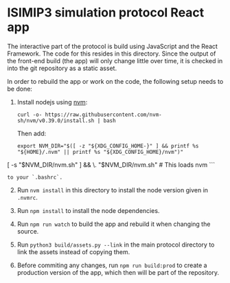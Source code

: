 ISIMIP3 simulation protocol React app
=====================================

The interactive part of the protocol is build using JavaScript and the React Framework. The code for this resides in this directory. Since the output of the front-end build (the app) will only change little over time, it is checked in into the git repository as a static asset.

In order to rebuild the app or work on the code, the following setup needs to be done:

1. Install nodejs using [nvm](https://github.com/nvm-sh/nvm):

    ```
    curl -o- https://raw.githubusercontent.com/nvm-sh/nvm/v0.39.0/install.sh | bash
    ```

    Then add:

    ```
    export NVM_DIR="$([ -z "${XDG_CONFIG_HOME-}" ] && printf %s "${HOME}/.nvm" || printf %s "${XDG_CONFIG_HOME}/nvm")"
[ -s "$NVM_DIR/nvm.sh" ] && \. "$NVM_DIR/nvm.sh" # This loads nvm
    ```

    to your `.bashrc`.

2. Run `nvm install` in this directory to install the node version given in `.nvmrc`.

3. Run `npm install` to install the node dependencies.

4. Run `npm run watch` to build the app and rebuild it when changing the source.

5. Run `python3 build/assets.py --link` in the main protocol directory to link the assets instead of copying them.

6. Before commiting any changes, run `npm run build:prod` to create a production version of the app, which then will be part of the repository.
